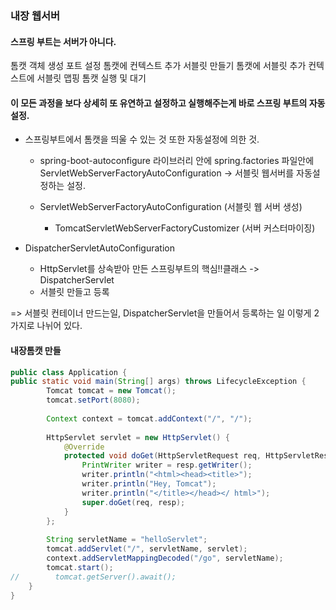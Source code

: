 
### 내장 웹서버


#### 스프링 부트는 서버가 아니다.

톰캣 객체 생성
포트 설정
톰캣에 컨텍스트 추가
서블릿 만들기
톰캣에 서블릿 추가
컨텍스트에 서블릿 맵핑
톰캣 실행 및 대기

#### 이 모든 과정을 보다 상세히 또 유연하고 설정하고 실행해주는게 바로 스프링 부트의 자동 설정.

* 스프링부트에서 톰캣을 띄울 수 있는 것 또한 자동설정에 의한 것.

    * spring-boot-autoconfigure 라이브러리 안에 spring.factories 파일안에
    ServletWebServerFactoryAutoConfiguration -> 서블릿 웹서버를 자동설정하는 설정.

    * ServletWebServerFactoryAutoConfiguration (서블릿 웹 서버 생성)
        * TomcatServletWebServerFactoryCustomizer (서버 커스터마이징)
    
* DispatcherServletAutoConfiguration
    * HttpServlet를 상속받아 만든 스프링부트의 핵심!!클래스 -> DispatcherServlet
    * 서블릿 만들고 등록
    
    
=> 서블릿 컨테이너 만드는일, DispatcherServlet을 만들어서 등록하는 일 이렇게 2가지로 나뉘어 있다.
    
    
#### 내장톰캣 만들

```java
public class Application {
public static void main(String[] args) throws LifecycleException {
        Tomcat tomcat = new Tomcat();
        tomcat.setPort(8080);
        
        Context context = tomcat.addContext("/", "/");
        
        HttpServlet servlet = new HttpServlet() {
            @Override
            protected void doGet(HttpServletRequest req, HttpServletResponse resp) throws ServletException, IOException {
                PrintWriter writer = resp.getWriter();
                writer.println("<html><head><title>");
                writer.println("Hey, Tomcat");
                writer.println("</title></head></ html>");
                super.doGet(req, resp);
            }
        };
        
        String servletName = "helloServlet";
        tomcat.addServlet("/", servletName, servlet);
        context.addServletMappingDecoded("/go", servletName);
        tomcat.start();
//        tomcat.getServer().await();
    }
}

```


